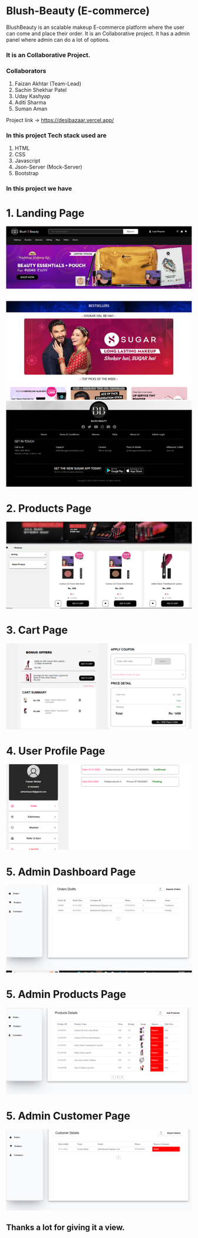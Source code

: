 # Blush-Beauty (E-commerce)
BlushBeauty is an scalable makeup E-commerce platform where the user can come and place their order. It is an Collaborative project. It has a admin panel where admin can do a lot of options.


### It is an Collaborative Project.
### Collaborators
1. Faizan Akhtar (Team-Lead)
2. Sachin Shekhar Patel
3. Uday Kashyap
4. Aditi Sharma
5. Suman Aman


Project link -> https://desibazaar.vercel.app/

### In this project Tech stack used are

1. HTML
2. CSS
3. Javascript
4. Json-Server (Mock-Server)
5. Bootstrap

### In this project we have

# 1. Landing Page

![landing page](https://github.com/akhtarfaizan20/Blush-Beauty/blob/master/image/README/home1.png?raw=true)
![landing page](https://github.com/akhtarfaizan20/Blush-Beauty/blob/master/image/README/home2.png?raw=true)
![landing page](https://github.com/akhtarfaizan20/Blush-Beauty/blob/master/image/README/home3.png?raw=true)



# 2. Products Page

![login](https://github.com/akhtarfaizan20/Blush-Beauty/blob/master/image/README/products.png?raw=true)

# 3. Cart Page

![cart](https://github.com/akhtarfaizan20/Blush-Beauty/blob/master/image/README/cart.png?raw=true)

# 4. User Profile Page

![product](https://github.com/akhtarfaizan20/Blush-Beauty/blob/master/image/README/profile.png?raw=true)

# 5. Admin Dashboard Page

![product](https://github.com/akhtarfaizan20/Blush-Beauty/blob/master/image/README/admin1.png?raw=true)

# 5. Admin Products Page

![product](https://github.com/akhtarfaizan20/Blush-Beauty/blob/master/image/README/admin2.png?raw=true)

# 5. Admin Customer Page

![product](https://github.com/akhtarfaizan20/Blush-Beauty/blob/master/image/README/admin3.png?raw=true)


## Thanks a lot for giving it a view.
